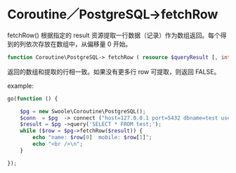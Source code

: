 # Coroutine／PostgreSQL->fetchRow

fetchRow() 根据指定的 result 资源提取一行数据（记录）作为数组返回。每个得到的列依次存放在数组中，从偏移量 0 开始。


```php
function Coroutine\PostgreSQL-> fetchRow ( resource $queryResult [, int $row ] )
```


返回的数组和提取的行相一致。如果没有更多行 row 可提取，则返回 FALSE。

example:

```php
go(function () {

    $pg = new Swoole\Coroutine\PostgreSQL();
    $conn  = $pg  -> connect ("host=127.0.0.1 port=5432 dbname=test user=wuzhenyu");
    $result = $pg ->query('SELECT * FROM test;');
    while ($row = $pg->fetchRow($result)) {
        echo "name: $row[0]  mobile: $row[1]";
        echo "<br />\n";
    }

});
```
